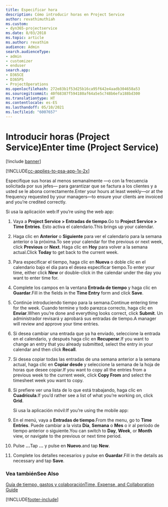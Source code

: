 ```yaml
---
title: Especificar hora
description: Cómo introducir horas en Project Service
author: revathimuthiah
ms.custom:
- dyn365-projectservice
ms.date: 8/03/2018
ms.topic: article
ms.author: revathim
audience: Admin
search.audienceType:
- admin
- customizer
- enduser
search.app:
- D365CE
- D365PS
- ProjectOperations
ms.openlocfilehash: 272e83b1f53d25b16ca95f642e4aadb304658a53
ms.sourcegitcommit: 40f68387f594180af64a5e5c748b6efa188bd300
ms.translationtype: HT
ms.contentlocale: es-ES
ms.lasthandoff: 05/10/2021
ms.locfileid: "6007657"
---
```

# <a name="enter-time-project-service"></a><span data-ttu-id="4465b-103">Introducir horas (Project Service)</span><span class="sxs-lookup"><span data-stu-id="4465b-103">Enter time (Project Service)</span></span>

[!include [banner](../includes/psa-now-project-operations.md)]

[!INCLUDE[cc-applies-to-psa-app-1x-2x](../includes/cc-applies-to-psa-app-1x-2x.md)]

<span data-ttu-id="4465b-104">Especifique sus horas al menos semanalmente —o con la frecuencia solicitada por sus jefes— para garantizar que se factura a los clientes y a usted se le abona correctamente.</span><span class="sxs-lookup"><span data-stu-id="4465b-104">Enter your hours at least weekly—or at the frequency requested by your managers—to ensure your clients are invoiced and you’re credited correctly.</span></span>  
  
 <span data-ttu-id="4465b-105">Si usa la aplicación web:</span><span class="sxs-lookup"><span data-stu-id="4465b-105">If you’re using the web app:</span></span>  
  
1. <span data-ttu-id="4465b-106">Vaya a **Project Service > Entradas de tiempo**.</span><span class="sxs-lookup"><span data-stu-id="4465b-106">Go to **Project Service > Time Entries**.</span></span> <span data-ttu-id="4465b-107">Esto activa el calendario.</span><span class="sxs-lookup"><span data-stu-id="4465b-107">This brings up your calendar.</span></span>  
  
2. <span data-ttu-id="4465b-108">Haga clic en **Anterior** o **Siguiente** para ver el calendario para la semana anterior o la próxima.</span><span class="sxs-lookup"><span data-stu-id="4465b-108">To see your calendar for the previous or next week, click **Previous** or **Next**.</span></span> <span data-ttu-id="4465b-109">Haga clic en **Hoy** para volver a la semana actual.</span><span class="sxs-lookup"><span data-stu-id="4465b-109">Click **Today** to get back to the current week.</span></span>  
  
3. <span data-ttu-id="4465b-110">Para especificar el tiempo, haga clic en **Nueva** o doble clic en el calendario bajo el día para el desea especificar tiempo.</span><span class="sxs-lookup"><span data-stu-id="4465b-110">To enter your time, either click **New** or double-click in the calendar under the day you want to enter time for.</span></span>  
  
4. <span data-ttu-id="4465b-111">Complete los campos en la ventana **Entrada de tiempo** y haga clic en **Guardar**.</span><span class="sxs-lookup"><span data-stu-id="4465b-111">Fill in the fields in the **Time Entry** form and click **Save**.</span></span>  
  
5. <span data-ttu-id="4465b-112">Continúe introduciendo tiempo para la semana.</span><span class="sxs-lookup"><span data-stu-id="4465b-112">Continue entering time for the week.</span></span> <span data-ttu-id="4465b-113">Cuando termine y todo parezca correcto, haga clic en **Enviar**.</span><span class="sxs-lookup"><span data-stu-id="4465b-113">When you’re done and everything looks correct, click **Submit**.</span></span> <span data-ttu-id="4465b-114">Un administrador revisará y aprobará sus entradas de tiempo.</span><span class="sxs-lookup"><span data-stu-id="4465b-114">A manager will review and approve your time entries.</span></span>  
  
6. <span data-ttu-id="4465b-115">Si desea cambiar una entrada que ya ha enviado, seleccione la entrada en el calendario, y después haga clic en **Recuperar**.</span><span class="sxs-lookup"><span data-stu-id="4465b-115">If you want to change an entry that you already submitted, select the entry in your calendar and then click **Recall**.</span></span>  
  
7. <span data-ttu-id="4465b-116">Si desea copiar todas las entradas de una semana anterior a la semana actual, haga clic en **Copiar desde** y seleccione la semana de la hoja de horas que desee copiar.</span><span class="sxs-lookup"><span data-stu-id="4465b-116">If you want to copy all the entries from a previous week to the current week, click **Copy From** and select the timesheet week you want to copy.</span></span>  
  
8. <span data-ttu-id="4465b-117">Si prefiere ver una lista de lo que está trabajando, haga clic en **Cuadrícula**.</span><span class="sxs-lookup"><span data-stu-id="4465b-117">If you’d rather see a list of what you’re working on, click **Grid**.</span></span>  
  
   <span data-ttu-id="4465b-118">Si usa la aplicación móvil:</span><span class="sxs-lookup"><span data-stu-id="4465b-118">If you’re using the mobile app:</span></span>  
  
9. <span data-ttu-id="4465b-119">En el menú, vaya a **Entradas de tiempo**.</span><span class="sxs-lookup"><span data-stu-id="4465b-119">From the menu, go to **Time Entries**.</span></span>     <span data-ttu-id="4465b-120">Puede cambiar a la vista **Día**, **Semana** o **Mes** o ir al período de tiempo anterior o siguiente.</span><span class="sxs-lookup"><span data-stu-id="4465b-120">You can switch to **Day**, **Week**, or **Month** view, or navigate to the previous or next time period.</span></span>  
  
10. <span data-ttu-id="4465b-121">Pulse **...**</span><span class="sxs-lookup"><span data-stu-id="4465b-121">Tap **…**</span></span> <span data-ttu-id="4465b-122">y pulse en **Nuevo**.</span><span class="sxs-lookup"><span data-stu-id="4465b-122">and tap **New**.</span></span>  
  
11. <span data-ttu-id="4465b-123">Complete los detalles necesarios y pulse en **Guardar**.</span><span class="sxs-lookup"><span data-stu-id="4465b-123">Fill in the details as necessary and tap **Save**.</span></span>  
  
### <a name="see-also"></a><span data-ttu-id="4465b-124">Vea también</span><span class="sxs-lookup"><span data-stu-id="4465b-124">See Also</span></span>  
 [<span data-ttu-id="4465b-125">Guía de tiempo, gastos y colaboración</span><span class="sxs-lookup"><span data-stu-id="4465b-125">Time, Expense, and Collaboration Guide</span></span>](../psa/time-expense-collaboration-guide.md)


[!INCLUDE[footer-include](../includes/footer-banner.md)]